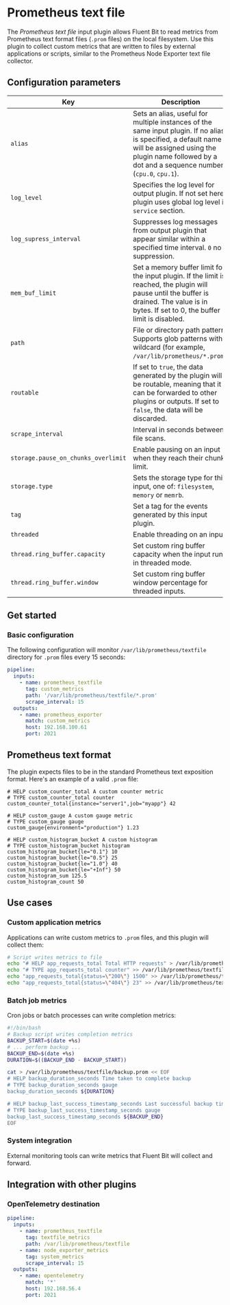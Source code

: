 # Prometheus text file

The _Prometheus text file_ input plugin allows Fluent Bit to read metrics from Prometheus text format files (`.prom` files) on the local filesystem. Use this plugin to collect custom metrics that are written to files by external applications or scripts, similar to the Prometheus Node Exporter text file collector.

## Configuration parameters

| Key                                 | Description                                                                                                                                                                                                        | Default  |
|-------------------------------------|--------------------------------------------------------------------------------------------------------------------------------------------------------------------------------------------------------------------|----------|
| `alias`                             | Sets an alias, useful for multiple instances of the same input plugin. If no alias is specified, a default name will be assigned using the plugin name followed by a dot and a sequence number (`cpu.0`, `cpu.1`). | _none_   |
| `log_level`                         | Specifies the log level for output plugin. If not set here, plugin uses global log level in `service` section.                                                                                                     | `info`   |
| `log_supress_interval`              | Suppresses log messages from output plugin that appear similar within a specified time interval. `0` no suppression.                                                                                               | `0`      |
| `mem_buf_limit`                     | Set a memory buffer limit for the input plugin. If the limit is reached, the plugin will pause until the buffer is drained. The value is in bytes. If set to 0, the buffer limit is disabled.                      | `0`      |
| `path`                              | File or directory path pattern. Supports glob patterns with `*` wildcard (for example, `/var/lib/prometheus/*.prom`).                                                                                              | _none_   |
| `routable`                          | If set to `true`, the data generated by the plugin will be routable, meaning that it can be forwarded to other plugins or outputs. If set to `false`, the data will be  discarded.                                 | `true`   |
| `scrape_interval`                   | Interval in seconds between file scans.                                                                                                                                                                            | `10s`    |
| `storage.pause_on_chunks_overlimit` | Enable pausing on an input when they reach their chunks limit.                                                                                                                                                     | _none_   |
| `storage.type`                      | Sets the storage type for this input, one of: `filesystem`, `memory` or `memrb`.                                                                                                                                   | `memory` |
| `tag`                               | Set a tag for the events generated by this input plugin.                                                                                                                                                           | _none_   |
| `threaded`                          | Enable threading on an input.                                                                                                                                                                                      | `false`  |
| `thread.ring_buffer.capacity`       | Set custom ring buffer capacity when the input runs in threaded mode.                                                                                                                                              | `1024`   |
| `thread.ring_buffer.window`         | Set custom ring buffer window percentage for threaded inputs.                                                                                                                                                      | `5`      |

## Get started

### Basic configuration

The following configuration will monitor `/var/lib/prometheus/textfile` directory for `.prom` files every 15 seconds:

```yaml
pipeline:
  inputs:
    - name: prometheus_textfile
      tag: custom_metrics
      path: '/var/lib/prometheus/textfile/*.prom'
      scrape_interval: 15
  outputs:
    - name: prometheus_exporter
      match: custom_metrics
      host: 192.168.100.61
      port: 2021
```

## Prometheus text format

The plugin expects files to be in the standard Prometheus text exposition format. Here's an example of a valid `.prom` file:

```text
# HELP custom_counter_total A custom counter metric
# TYPE custom_counter_total counter
custom_counter_total{instance="server1",job="myapp"} 42

# HELP custom_gauge A custom gauge metric
# TYPE custom_gauge gauge
custom_gauge{environment="production"} 1.23

# HELP custom_histogram_bucket A custom histogram
# TYPE custom_histogram_bucket histogram
custom_histogram_bucket{le="0.1"} 10
custom_histogram_bucket{le="0.5"} 25
custom_histogram_bucket{le="1.0"} 40
custom_histogram_bucket{le="+Inf"} 50
custom_histogram_sum 125.5
custom_histogram_count 50
```

## Use cases

### Custom application metrics

Applications can write custom metrics to `.prom` files, and this plugin will collect them:

```bash
# Script writes metrics to file
echo "# HELP app_requests_total Total HTTP requests" > /var/lib/prometheus/textfile/app.prom
echo "# TYPE app_requests_total counter" >> /var/lib/prometheus/textfile/app.prom
echo "app_requests_total{status=\"200\"} 1500" >> /var/lib/prometheus/textfile/app.prom
echo "app_requests_total{status=\"404\"} 23" >> /var/lib/prometheus/textfile/app.prom
```

### Batch job metrics

Cron jobs or batch processes can write completion metrics:

```bash
#!/bin/bash
# Backup script writes completion metrics
BACKUP_START=$(date +%s)
# ... perform backup ...
BACKUP_END=$(date +%s)
DURATION=$((BACKUP_END - BACKUP_START))

cat > /var/lib/prometheus/textfile/backup.prom << EOF
# HELP backup_duration_seconds Time taken to complete backup
# TYPE backup_duration_seconds gauge
backup_duration_seconds ${DURATION}

# HELP backup_last_success_timestamp_seconds Last successful backup timestamp
# TYPE backup_last_success_timestamp_seconds gauge
backup_last_success_timestamp_seconds ${BACKUP_END}
EOF
```

### System integration

External monitoring tools can write metrics that Fluent Bit will collect and forward.

## Integration with other plugins


### OpenTelemetry destination

```yaml
pipeline:
  inputs:
    - name: prometheus_textfile
      tag: textfile_metrics
      path: /var/lib/prometheus/textfile
    - name: node_exporter_metrics
      tag: system_metrics
      scrape_interval: 15
  outputs:
    - name: opentelemetry
      match: '*'
      host: 192.168.56.4
      port: 2021
```
